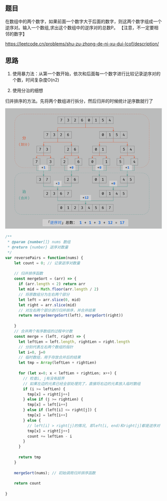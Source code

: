 ## 题目

在数组中的两个数字，如果前面一个数字大于后面的数字，则这两个数字组成一个逆序对。输入一个数组,求出这个数组中的逆序对的总数P。
【注意，不一定要相邻的数字】

https://leetcode.cn/problems/shu-zu-zhong-de-ni-xu-dui-lcof/description/

## 思路

1. 使用暴力法：从第一个数开始，依次和后面每一个数字进行比较记录逆序对的个数，时间复杂度O(n2)

2. 使用分治的细想

归并排序的方法。先将两个数组进行拆分，然后归并的时候统计逆序数就行了

![Alt text](/images/数组中的逆序对.png)

```js
/**
 * @param {number[]} nums 数组
 * @return {number} 逆序对数量
 */
var reversePairs = function(nums) {
    let count = 0; // 记录逆序对数量

    // 归并排序函数
    const mergeSort = (arr) => {
      if (arr.length < 2) return arr
      let mid = Math.floor(arr.length / 2)
      // 将原数组分为左右两个部分
      let left = arr.slice(0, mid)
      let right = arr.slice(mid)
      // 对左右两个部分进行归并排序，并合并结果
      return merge(mergeSort(left), mergeSort(right))

    }
    // 合并两个有序数组的过程中计数
    const merge = (left, right) => {
      let leftLen = left.length, rightLen = right.length
      // 分别代表左右两个数组的指针
      let i=0, j=0
      // 临时数组，用于存放合并后的结果
      let tmp = Array(leftLen + rightLen)

      for (let x=0; x < leftLen + rightLen; x++) {
        // 检查i, j有没有超界
        // 如果左边的元素已经全部处理完了，直接将右边的元素放入临时数组
        if (i >= leftLen) {
          tmp[x] = right[j++]
        } else if (j >= rightLen) {
          tmp[x] = left[i++]
        } else if (left[i] <= right[j]) {
          tmp[x] = left[i++]
        } else {
          // left[i] > right[j]的情况, 即left[i, end)和right[j]都是逆序对
          tmp[x] = right[j++]
          count += leftLen - i
        }
      }

      return tmp
    }

    mergeSort(nums); // 初始调用归并排序函数

    return count

}




```



